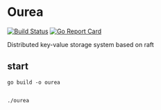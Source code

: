 # Ourea
[![Build Status](https://travis-ci.org/gtygo/Ourea.svg?branch=master)](https://travis-ci.org/gtygo/Ourea)
[![Go Report Card](https://goreportcard.com/badge/github.com/gtygo/Ourea)](https://goreportcard.com/report/github.com/gtygo/Ourea)

Distributed key-value storage system based on raft

## start 
```
go build -o ourea 


./ourea
```

